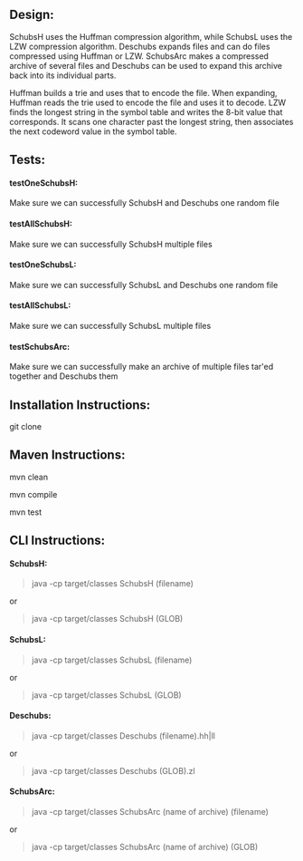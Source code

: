 ## Design:
SchubsH uses the Huffman compression algorithm, while SchubsL uses the LZW compression algorithm. Deschubs expands files and can do files compressed using Huffman or LZW. SchubsArc makes a compressed archive of several files and Deschubs can be used to expand this archive back into its individual parts.

Huffman builds a trie and uses that to encode the file. When expanding, Huffman reads the trie used to encode the file and uses it to decode. LZW finds the longest string in the symbol table and writes the 8-bit value that corresponds. It scans one character past the longest string, then associates the next codeword value in the symbol table.


## Tests:
#### testOneSchubsH:
Make sure we can successfully SchubsH and Deschubs one random file

#### testAllSchubsH:
Make sure we can successfully SchubsH multiple files

#### testOneSchubsL:
Make sure we can successfully SchubsL and Deschubs one random file

#### testAllSchubsL:
Make sure we can successfully SchubsL multiple files

#### testSchubsArc:
Make sure we can successfully make an archive of multiple files tar'ed together and Deschubs them


## Installation Instructions:
git clone


## Maven Instructions:
mvn clean

mvn compile

mvn test


## CLI Instructions:
#### SchubsH:
> java -cp target/classes SchubsH (filename)

or

> java -cp target/classes SchubsH (GLOB)


#### SchubsL:

> java -cp target/classes SchubsL (filename)

or

> java -cp target/classes SchubsL (GLOB)


#### Deschubs:

> java -cp target/classes Deschubs (filename).hh|ll

or

> java -cp target/classes Deschubs (GLOB).zl


#### SchubsArc:

> java -cp target/classes SchubsArc (name of archive) (filename)

or

> java -cp target/classes SchubsArc (name of archive) (GLOB)
